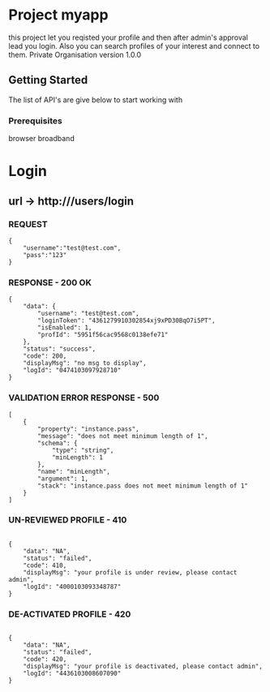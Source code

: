# Project myapp

this project let you reqisted your profile and then after admin's approval lead you login. Also you can search profiles of your interest and connect to them. Private Organisation version 1.0.0

## Getting Started

The list of API's are give below to start working with 

### Prerequisites

browser
broadband

# Login 

## url -> http://<server>/users/login
### REQUEST
```
{
	"username":"test@test.com",
	"pass":"123"
}

```

### RESPONSE - 200 OK

```
{
    "data": {
        "username": "test@test.com",
        "loginToken": "4361279910302854xj9xPD30BqO7i5PT",
        "isEnabled": 1,
        "profId": "5951f56cac9568c0138efe71"
    },
    "status": "success",
    "code": 200,
    "displayMsg": "no msg to display",
    "logId": "0474103097928710"
}

```

### VALIDATION ERROR RESPONSE - 500

```
[
    {
        "property": "instance.pass",
        "message": "does not meet minimum length of 1",
        "schema": {
            "type": "string",
            "minLength": 1
        },
        "name": "minLength",
        "argument": 1,
        "stack": "instance.pass does not meet minimum length of 1"
    }
]

```

### UN-REVIEWED PROFILE - 410

```

{
    "data": "NA",
    "status": "failed",
    "code": 410,
    "displayMsg": "your profile is under review, please contact admin",
    "logId": "4000103093348787"
}

```

### DE-ACTIVATED PROFILE - 420

```

{
    "data": "NA",
    "status": "failed",
    "code": 420,
    "displayMsg": "your profile is deactivated, please contact admin",
    "logId": "4436103008607090"
}

```